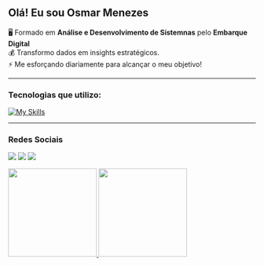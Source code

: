   ## Olá! Eu sou Osmar Menezes

  🖥️ Formado em **Análise e Desenvolvimento de Sistemnas** pelo **Embarque Digital**<br/>
  💰 Transformo dados em insights estratégicos.<br/> 
  ⚡ Me esforçando diariamente para alcançar o meu objetivo!<br/>
  
---

### Tecnologias que utilizo:
[![My Skills](https://skillicons.dev/icons?i=py,mysql,html,css,js,java,git)](https://skillicons.dev)

---

<div>
  
  ### Redes Sociais
  <a href = "mailto:menezesosmar5@gmail.com"><img src="https://img.shields.io/badge/-Gmail-%23333?style=for-the-badge&logo=gmail&logoColor=white" target="_blank"></a>
  <a href="https://www.linkedin.com/in/osmarmenezes/" target="_blank"><img src="https://img.shields.io/badge/-LinkedIn-%230077B5?style=for-the-badge&logo=linkedin&logoColor=white" target="_blank"></a>
  <a href="https://instagram.com/osmar.json/#" target="_blank"><img src="https://img.shields.io/badge/-Instagram-%23E4405F?style=for-the-badge&logo=instagram&logoColor=white" target="_blank"></a>

  </div>

  <div>

  <a href="https://github.com/menezesosmar">
  <img height="180em" src="https://github-readme-stats.vercel.app/api?username=menezesosmar&theme=react&hide_border=false&include_all_commits=false&count_private=false"/>
  <img height="180em" src="https://github-readme-stats.vercel.app/api/top-langs/?username=menezesosmar&theme=react&hide_border=false&include_all_commits=false&count_private=false&layout=compact"/>
  
  </div>
